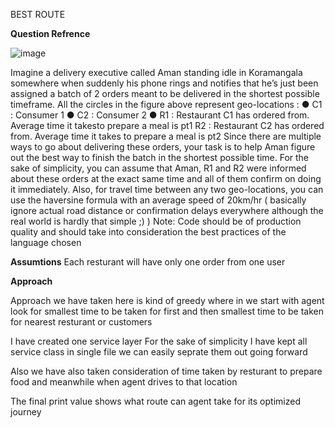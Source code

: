 BEST ROUTE

**Question Refrence**

![image](https://github.com/11sahil/interviews/assets/37617943/18cb0efb-4914-4ff4-9a65-4845cec18c3d)


Imagine a delivery executive called Aman standing idle in Koramangala somewhere when suddenly his
phone rings and notifies that he’s just been assigned a batch of 2 orders meant to be delivered in the
shortest possible timeframe.
All the circles in the figure above represent geo-locations :
● C1 : Consumer 1
● C2 : Consumer 2
● R1 : Restaurant C1 has ordered from. Average time it takesto prepare a meal is pt1
R2 : Restaurant C2 has ordered from. Average time it takes to prepare a meal is pt2
Since there are multiple ways to go about delivering these orders, your task is to help Aman figure out
the best way to finish the batch in the shortest possible time.
For the sake of simplicity, you can assume that Aman, R1 and R2 were informed about these orders at
the exact same time and all of them confirm on doing it immediately. Also, for travel time between
any two geo-locations, you can use the haversine formula with an average speed of 20km/hr (
basically ignore actual road distance or confirmation delays everywhere although the real world is
hardly that simple ;) )
Note: Code should be of production quality and should take into consideration the best practices of
the language chosen

**Assumtions**
Each resturant will have only one order from one user


**Approach**

Approach we have taken here is kind of greedy where in we start with agent look for smallest time to be taken for first
and then smallest time to be taken for nearest resturant or customers 

I have created one service layer For the sake of simplicity I have kept all service class in single file we can easily seprate them out going forward

Also we have also taken consideration of time taken by resturant to prepare food and meanwhile when agent drives to that location

The final print value shows what route can agent take for its optimized journey

